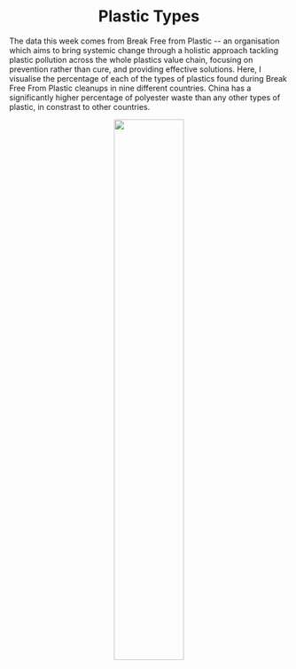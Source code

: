 <h1 align="center">
Plastic Types
</h1>

The data this week comes from Break Free from Plastic -- an organisation which aims to bring systemic change through a holistic approach tackling plastic pollution across the whole plastics value chain, focusing on prevention rather than cure, and providing effective solutions. Here, I visualise the percentage of each of the types of plastics found during Break Free From Plastic cleanups in nine different countries. China has a significantly higher percentage of polyester waste than any other types of plastic, in constrast to other countries.

<p align="center">
<img src="https://github.com/nrennie/tidytuesday/blob/main/2021/26-01-2021/02022021.jpg?raw=true" width="50%">
</p>

